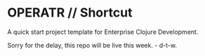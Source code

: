 # OPERATR // Shortcut

A quick start project template for Enterprise Clojure Development.

Sorry for the delay, this repo will be live this week. - d-t-w.
